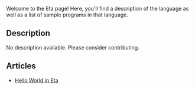 Welcome to the Eta page! Here, you'll find a description of the language as well as a list of sample programs in that language.

## Description

No description available. Please consider contributing.

## Articles

- [Hello World in Eta](https://sampleprograms.io/projects/hello-world/eta)